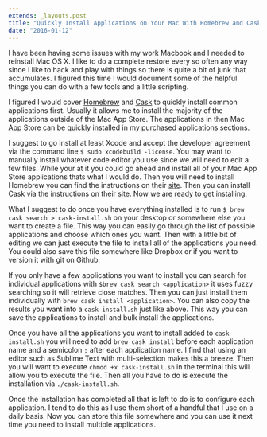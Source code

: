 ```yaml
---
extends: _layouts.post
title: "Quickly Install Applications on Your Mac With Homebrew and Cask"
date: "2016-01-12"
---
```


  I have been having some issues with my work Macbook and I needed to reinstall Mac OS X. I like to do a complete restore every so often any way since I like to hack and play with things so there is quite a bit of junk that accumulates. I figured this time I would document some of the helpful things you can do with a few tools and a little scripting.

I figured I would cover [Homebrew](http://brew.sh/) and [Cask](http://caskroom.io/) to quickly install common applications first. Usually it allows me to install the majority of the applications outside of the Mac App Store. The applications in then Mac App Store can be quickly installed in my purchased applications sections.

I suggest to go install at least Xcode and accept the developer agreement via the command line `$ sudo xcodebuild -license`. You may want to manually install whatever code editor you use since we will need to edit a few files. While your at it you could go ahead and install all of your Mac App Store applications thats what I would do. Then you will need to install Homebrew you can find the instructions on their [site](http://brew.sh/). Then you can install Cask via the instructions on their [site](http://caskroom.io/). Now we are ready to get installing.

What I suggest to do once you have everything installed is to run `$ brew cask search > cask-install.sh` on your desktop or somewhere else you want to create a file. This way you can easily go through the list of possible applications and choose which ones you want. Then with a little bit of editing we can just execute the file to install all of the applications you need. You could also save this file somewhere like Dropbox or if you want to version it with git on Github.

If you only have a few applications you want to install you can search for individual applications with `$brew cask search <application>` it uses fuzzy searching so it will retrieve close matches. Then you can just install them individually with `brew cask install <application>`. You can also copy the results you want into a `cask-install.sh` just like above. This way you can save the applications to install and bulk install the applications.

Once you have all the applications you want to install added to `cask-install.sh` you will need to add `brew cask install` before each application name and a semicolon `;` after each application name. I find that using an editor such as Sublime Text with multi-selection makes this a breeze. Then you will want to execute `chmod +x cask-install.sh` in the terminal this will allow you to execute the file. Then all you have to do is execute the installation via `./cask-install.sh`.

Once the installation has completed all that is left to do is to configure each application. I tend to do this as I use them short of a handful that I use on a daily basis. Now you can store this file somewhere  and you can use it next time you need to install multiple applications.
